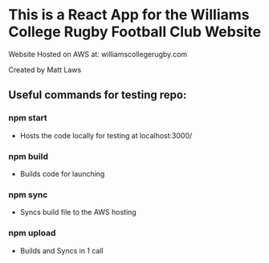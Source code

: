 # This is a React App for the Williams College Rugby Football Club Website

Website Hosted on AWS at: williamscollegerugby.com

Created by Matt Laws

## Useful commands for testing repo:

### npm start

* Hosts the code locally for testing at localhost:3000/

### npm build

* Builds code for launching

### npm sync

* Syncs build file to the AWS hosting

### npm upload

* Builds and Syncs in 1 call
